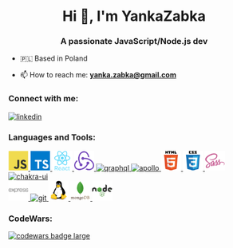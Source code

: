 <h1 align="center">Hi 👋, I'm YankaZabka</h1>
<h3 align="center">A passionate JavaScript/Node.js dev</h3>

- 🇵🇱 Based in Poland

- 📫 How to reach me: **yanka.zabka@gmail.com**

<h3 align="left">Connect with me:</h3>
<p align="left">
 <a href="https://www.linkedin.com/in/ivan-kurenkou-852038256/" target="blank"><img align="center" src="https://cdn-icons-png.flaticon.com/512/174/174857.png" alt="linkedin" height="35" width="40" /></a>
</p>

<h3 align="left">Languages and Tools:</h3>
<p align="left"> <a href="https://developer.mozilla.org/en-US/docs/Web/JavaScript" target="_blank" rel="noreferrer"> <img src="https://raw.githubusercontent.com/devicons/devicon/master/icons/javascript/javascript-original.svg" alt="javascript" width="40" height="40"/> </a>  <a href="https://www.typescriptlang.org/" target="_blank" rel="noreferrer"> <img src="https://raw.githubusercontent.com/devicons/devicon/master/icons/typescript/typescript-original.svg" alt="typescript" width="40" height="40"/> </a>
 <a href="https://reactjs.org/" target="_blank" rel="noreferrer"> <img src="https://raw.githubusercontent.com/devicons/devicon/master/icons/react/react-original-wordmark.svg" alt="react" width="40" height="40"/> </a> 
  <a href="https://redux.js.org" target="_blank" rel="noreferrer"> <img src="https://raw.githubusercontent.com/devicons/devicon/master/icons/redux/redux-original.svg" alt="redux" width="40" height="40"/> </a>
  <a href="https://graphql.org" target="_blank" rel="noreferrer"> <img src="https://graphql.org/img/logo.svg" alt="qraphql" width="40" height="40"/> </a>
   <a href="https://www.apollographql.com/docs/react" target="_blank" rel="noreferrer"> <img src="https://user-images.githubusercontent.com/841294/53402609-b97a2180-39ba-11e9-8100-812bab86357c.png" alt="apollo" width="100" height="40"/> </a>
  <a href="https://www.w3.org/html/" target="_blank" rel="noreferrer"> <img src="https://raw.githubusercontent.com/devicons/devicon/master/icons/html5/html5-original-wordmark.svg" alt="html5" width="40" height="40"/> </a>
  <a href="https://www.w3schools.com/css/" target="_blank" rel="noreferrer"> <img src="https://raw.githubusercontent.com/devicons/devicon/master/icons/css3/css3-original-wordmark.svg" alt="css3" width="40" height="40"/> </a> 
  <a href="https://sass-lang.com" target="_blank" rel="noreferrer"> <img src="https://raw.githubusercontent.com/devicons/devicon/master/icons/sass/sass-original.svg" alt="sass" width="40" height="40"/> </a>
  <a href="https://chakra-ui.com/" target="_blank" rel="noreferrer"> <img src="https://www.coffeeclass.io/logos/chakra-ui.png" alt="chakra-ui" width="40" height="40"/> </a>
  </br>
  <a href="https://expressjs.com" target="_blank" rel="noreferrer"> <img src="https://raw.githubusercontent.com/devicons/devicon/master/icons/express/express-original-wordmark.svg" alt="express" width="40" height="40"/> </a> <a href="https://git-scm.com/" target="_blank" rel="noreferrer"> <img src="https://www.vectorlogo.zone/logos/git-scm/git-scm-icon.svg" alt="git" width="40" height="40"/> </a>  <a href="https://www.linux.org/" target="_blank" rel="noreferrer"> <img src="https://raw.githubusercontent.com/devicons/devicon/master/icons/linux/linux-original.svg" alt="linux" width="40" height="40"/> </a> <a href="https://www.mongodb.com/" target="_blank" rel="noreferrer"> <img src="https://raw.githubusercontent.com/devicons/devicon/master/icons/mongodb/mongodb-original-wordmark.svg" alt="mongodb" width="40" height="40"/> </a> <a href="https://nodejs.org" target="_blank" rel="noreferrer"> <img src="https://raw.githubusercontent.com/devicons/devicon/master/icons/nodejs/nodejs-original-wordmark.svg" alt="nodejs" width="40" height="40"/> </a> </p>

<h3 align="left">CodeWars:</h3>
<a href="https://www.codewars.com/users/YankaZabka" target="blank"><img src="https://www.codewars.com/users/YankaZabka/badges/large" alt="codewars badge large" /></a>
